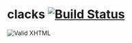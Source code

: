 clacks [![Build Status](https://travis-ci.org/chevett/miketown3.png)](https://travis-ci.org/chevett/miketown3)
=========
![Valid XHTML](http://i3.kym-cdn.com/photos/images/original/000/234/137/5c4.jpg)
